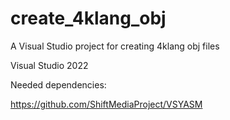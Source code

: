 # create_4klang_obj
A Visual Studio project for creating 4klang obj files

Visual Studio 2022

Needed dependencies:

https://github.com/ShiftMediaProject/VSYASM
